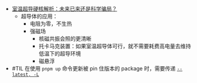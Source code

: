 - [室温超导硬核解析：未来已来还是科学骗局？](https://www.youtube.com/watch?v=_PLKbvHroi0)
	- 超导体的应用：
		- 电阻为零，不生热
		- 强磁场
			- 核磁共振会照的更清晰
			- 托卡马克装置：如果室温超导体可行，就不需要耗费高电量去维持低温下的超导环境
			- 磁悬浮
- #TIL 在使用 `pnpm up` 命令更新被 pin 住版本的 package 时，需要传递 [`--latest, -L`](https://pnpm.io/cli/update#--interactive--i)